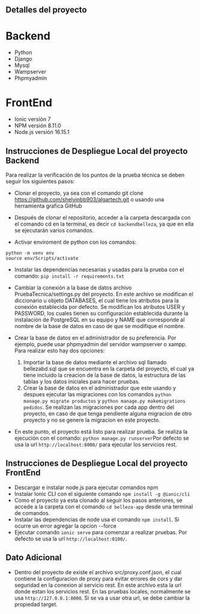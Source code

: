 ## Detalles del proyecto

# Backend
- Python
- Django
- Mysql
- Wampserver
- Phpmyadmin

# FrontEnd
- Ionic versión 7
- NPM versión 8.11.0
- Node.js versión 16.15.1

## Instrucciones de Despliegue Local del proyecto Backend

Para realizar la verificación de los puntos de la prueba técnica se deben seguir los siguientes pasos:

- Clonar el proyecto, ya sea con el comando git clone https://github.com/shelvinbb903/algartech.git o usando una herramienta grafica GitHub

- Después de clonar el repositorio, acceder a la carpeta descargada con el comando cd en la terminal, es decir ```cd backendbelleza```, ya que en ella se ejecutarán varios comandos.

- Activar enviroment de python con los comandos: 
```
python -m venv env
source env/Scripts/activate
```

- Instalar las dependencias necesarias y usadas para la prueba con el comando: ```pip install -r requirements.txt```

- Cambiar la conexión a la base de datos archivo PruebaTecnica/settings.py del proyecto. En este archivo se modifican el diccionario u objeto DATABASES, el cual tiene los atributos para la conexión establecida por defecto. Se modifican los atributos USER y PASSWORD, los cuales tienen su configuración establecida durante la instalación de PostgreSQL en su equipo y NAME que corresponde al nombre de la base de datos en caso de que se modifique el nombre.

- Crear la base de datos en el administrador de su preferencia. Por ejemplo, puede usar phpmyadmin del servidor wampserver o xampp. Para realizar esto hay dos opciones:
    1. Importar la base de datos mediante el archivo sql llamado bellezabd.sql que se encuentra en la carpeta del proyecto, el cual ya tiene incluido la creacion de la base de datos, la estructura de las tablas y los datos iniciales para hacer pruebas.
    2. Crear la base de datos en el administrador que este usando y despues ejecutar las migraciones con los comandos ```python manage.py migrate productos``` y ```python manage.py makemigrations pedidos```. Se realizan las migraciones por cada app dentro del proyecto, en caso de que tenga pendiente alguna migracion de otro proyecto y no se genere la migracion en este proyecto.

- En este punto, el proyecto está listo para realizar prueba. Se realiza la ejecución con el comando: ```python manage.py runserver```Por defecto se usa la url `http://localhost:8000/` para ejecutar los servicios rest.

## Instrucciones de Despliegue Local del proyecto FrontEnd

- Descargar e instalar node.js para ejecutar comandos npm
- Instalar Ionic CLI con el siguiente comando `npm install -g @ionic/cli`
- Como el proyecto ya esta clonado al seguir los pasos anteriores, se accede a la carpeta con el comando `cd belleza-app` desde una terminal de comandos.
- Instalar las dependencias de node usa el comando `npm install`. Si ocurre un error agregar la opcion --force
- Ejecutar comando `ionic serve` para comenzar a realizar pruebas. Por defecto se usa la url `http://localhost:8100/`.

## Dato Adicional

- Dentro del proyecto de existe el archivo src/proxy.conf.json, el cual contiene la configuracion de proxy para evitar errores de cors y dar seguridad en la conexion al servicio rest. En este archivo esta la url donde estan los servicios rest. En las pruebas locales, normalmente se usa `http://127.0.0.1:8000`. Si se va a usar otra url, se debe cambiar la propiedad target.